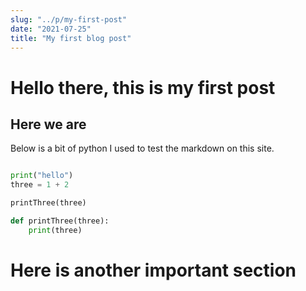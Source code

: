 ```yaml
---
slug: "../p/my-first-post"
date: "2021-07-25"
title: "My first blog post"
---
```


# Hello there, this is my first post
## Here we are

Below is a bit of python I used to test the markdown on this site.

```python

print("hello")
three = 1 + 2

printThree(three)

def printThree(three):
    print(three)

```

# Here is another important section
